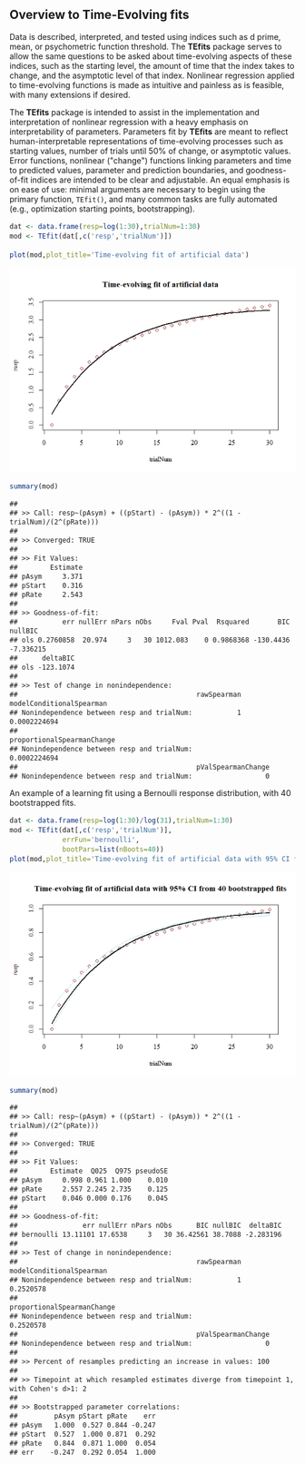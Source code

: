 <!-- README.md is generated from README.Rmd. Please edit that file -->
Overview to Time-Evolving fits
------------------------------

Data is described, interpreted, and tested using indices such as d prime, mean, or psychometric function threshold. The **TEfits** package serves to allow the same questions to be asked about time-evolving aspects of these indices, such as the starting level, the amount of time that the index takes to change, and the asymptotic level of that index. Nonlinear regression applied to time-evolving functions is made as intuitive and painless as is feasible, with many extensions if desired.

The **TEfits** package is intended to assist in the implementation and interpretation of nonlinear regression with a heavy emphasis on interpretability of parameters. Parameters fit by **TEfits** are meant to reflect human-interpretable representations of time-evolving processes such as starting values, number of trials until 50% of change, or asymptotic values. Error functions, nonlinear ("change") functions linking parameters and time to predicted values, parameter and prediction boundaries, and goodness-of-fit indices are intended to be clear and adjustable. An equal emphasis is on ease of use: minimal arguments are necessary to begin using the primary function, `TEfit()`, and many common tasks are fully automated (e.g., optimization starting points, bootstrapping).

``` r
dat <- data.frame(resp=log(1:30),trialNum=1:30)
mod <- TEfit(dat[,c('resp','trialNum')])

plot(mod,plot_title='Time-evolving fit of artificial data')
```

![](README_files/figure-markdown_github/simple_model-1.png)

``` r
summary(mod)
```

    ## 
    ## >> Call: resp~(pAsym) + ((pStart) - (pAsym)) * 2^((1 - trialNum)/(2^(pRate)))
    ## 
    ## >> Converged: TRUE 
    ## 
    ## >> Fit Values:
    ##        Estimate
    ## pAsym     3.371
    ## pStart    0.316
    ## pRate     2.543
    ## 
    ## >> Goodness-of-fit:
    ##           err nullErr nPars nObs     Fval Pval  Rsquared       BIC   nullBIC
    ## ols 0.2760858  20.974     3   30 1012.083    0 0.9868368 -130.4436 -7.336215
    ##      deltaBIC
    ## ols -123.1074
    ## 
    ## >> Test of change in nonindependence:
    ##                                            rawSpearman modelConditionalSpearman
    ## Nonindependence between resp and trialNum:           1             0.0002224694
    ##                                            proportionalSpearmanChange
    ## Nonindependence between resp and trialNum:               0.0002224694
    ##                                            pValSpearmanChange
    ## Nonindependence between resp and trialNum:                  0

An example of a learning fit using a Bernoulli response distribution, with 40 bootstrapped fits.

``` r
dat <- data.frame(resp=log(1:30)/log(31),trialNum=1:30)
mod <- TEfit(dat[,c('resp','trialNum')], 
             errFun='bernoulli',
             bootPars=list(nBoots=40))
plot(mod,plot_title='Time-evolving fit of artificial data with 95% CI from 40 bootstrapped fits')
```

![](README_files/figure-markdown_github/model_a-1.png)

``` r
summary(mod)
```

    ## 
    ## >> Call: resp~(pAsym) + ((pStart) - (pAsym)) * 2^((1 - trialNum)/(2^(pRate)))
    ## 
    ## >> Converged: TRUE 
    ## 
    ## >> Fit Values:
    ##        Estimate  Q025  Q975 pseudoSE
    ## pAsym     0.998 0.961 1.000    0.010
    ## pRate     2.557 2.245 2.735    0.125
    ## pStart    0.046 0.000 0.176    0.045
    ## 
    ## >> Goodness-of-fit:
    ##                err nullErr nPars nObs      BIC nullBIC  deltaBIC
    ## bernoulli 13.11101 17.6538     3   30 36.42561 38.7088 -2.283196
    ## 
    ## >> Test of change in nonindependence:
    ##                                            rawSpearman modelConditionalSpearman
    ## Nonindependence between resp and trialNum:           1                0.2520578
    ##                                            proportionalSpearmanChange
    ## Nonindependence between resp and trialNum:                  0.2520578
    ##                                            pValSpearmanChange
    ## Nonindependence between resp and trialNum:                  0
    ## 
    ## >> Percent of resamples predicting an increase in values: 100 
    ## 
    ## >> Timepoint at which resampled estimates diverge from timepoint 1, with Cohen's d>1: 2 
    ## 
    ## >> Bootstrapped parameter correlations:
    ##         pAsym pStart pRate    err
    ## pAsym   1.000  0.527 0.844 -0.247
    ## pStart  0.527  1.000 0.871  0.292
    ## pRate   0.844  0.871 1.000  0.054
    ## err    -0.247  0.292 0.054  1.000
